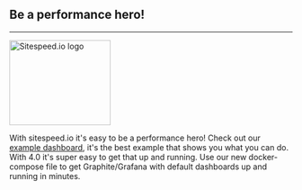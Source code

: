 ## Be a performance hero!
* * *

<img src="{{site.baseurl}}/img/pippi.png" class="pull-left img-big" alt="Sitespeed.io logo" width="180" height="151">

With sitespeed.io it's easy to be a performance hero! Check out our [example dashboard](https://dashboard.sitespeed.io), it's the best example that shows you what you can do. With 4.0 it's super easy to get that up and running. Use our new docker-compose file to get Graphite/Grafana with default dashboards up and running in minutes.
